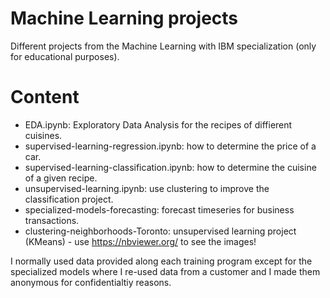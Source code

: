 # Machine Learning projects
Different projects from the Machine Learning with IBM specialization (only for educational purposes). 

# Content

- EDA.ipynb: Exploratory Data Analysis for the recipes of diffierent cuisines.
- supervised-learning-regression.ipynb: how to determine the price of a car.
- supervised-learning-classification.ipynb: how to determine the cuisine of a given recipe.
- unsupervised-learning.ipynb: use clustering to improve the classification project.
- specialized-models-forecasting: forecast timeseries for business transactions.
- clustering-neighborhoods-Toronto: unsupervised learning project (KMeans) - use https://nbviewer.org/ to see the images!

I normally used data provided along each training program except for the specialized models where I re-used data from a customer and I made them anonymous for confidentialtiy reasons.

